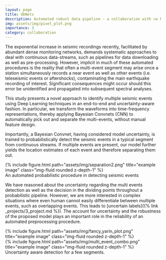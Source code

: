 ```yaml
---
layout: page
title: dbNets
description: Automated robust data pipeline - a collaboration with <a href="https://www.gfz-potsdam.de">GFZ</a>
img: assets/img/pixel_plot.png
importance: 3
category: collaboration
---
```


<!-- Concurrent seismic events identification -->
<!-- https://medium.com/mlearning-ai/explainable-ai-brain-tumor-classification-with-efficientnet-and-gradient-weighted-class-activation-24c57ae6175d -->

The exponential increase in seismic recordings recently, facilitated by abundant dense monitoring networks, demands systematic approaches to deal with continuous data-streams, such as pipelines for data downloading as well as pre-processing. However, implicit in much of these automated procedures is the reality that often a multi-event segment may arise once a station simultaneously records a near event as well as other events (i.e. teleseismic events or aftershocks), contaminating the main earthquake recording of interest. Significant consequences might occur should this error be unidentified and propagated into subsequent spectral analyses. 
 
This study presents a novel approach to identify multiple seismic events using Deep Learning techniques in an end-to-end and uncertainty-aware fashion. In particular, we transform the waveforms into time-frequency representations, thereby applying Bayesian Convnets (CNN) to automatically pick out and separate the multi-events, without manual feature design. 

Importantly, a Bayesian Convnet, having considered model uncertainty, is trained to probabilistically detect the seismic events in a typical segment from continuous streams. If multiple events are present, our model further yields the location estimates of each event and therefore separating them out.

<!--The plot below is NOT justfied. Fix the layout-->
<div class="text-center">
    {% include figure.html path="assets/img/separation2.png" title="example image" class="img-fluid rounded z-depth-1" %}
</div>
<div class="caption">
    An automated probabilistic procedure in detecting seismic events
</div>

We have reasoned about the uncertainty regarding the multi events detection as well as the decision in the dividing points throughout a probabilistic pipeline. However, we are more interested in complex situations where even human cannot easily differentiate between multiple events, such as overlapping events. This leads to [uncertain labels]({% link _projects/3_project.md %}). The account for uncertainty and the robustness of the proposed model plays an important role in the reliability of an automated preprocessing procedure.

<div class="row justify-content-sm-center">
    <div class="col-sm-8 mt-3 mt-md-0">
        {% include figure.html path="assets/img/fancy_yarin_plot.png" title="example image" class="img-fluid rounded z-depth-1" %}
    </div>
    <div class="col-sm-4 mt-3 mt-md-0">
        {% include figure.html path="assets/img/multi_event_combo.png" title="example image" class="img-fluid rounded z-depth-1" %}
    </div>
</div>
<div class="caption">
    Uncertainty aware detection for a few segments.
</div>